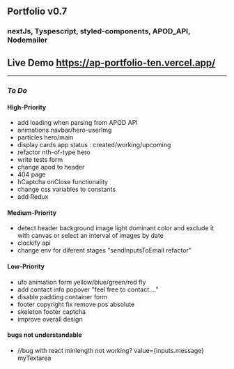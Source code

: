## Portfolio v0.7

### nextJs, Tyspescript, styled-components, APOD_API, Nodemailer

## Live Demo https://ap-portfolio-ten.vercel.app/

---

### _To Do_

#### High-Priority

- add loading when parsing from APOD API
- animations navbar/hero-userImg
- particles hero/main
- display cards app status : created/working/upcoming
- refactor nth-of-type hero
- write tests form
- change apod to header
- 404 page
- hCaptcha onClose functionality
- change css variables to constants
- add Redux

#### Medium-Priority

- detect header background image light dominant color and exclude it with canvas
  or select an interval of images by date
- clockify api
- change env for diferent stages "sendInputsToEmail refactor"

#### Low-Priority

- ufo animation form yellow/blue/green/red fly
- add contact info popover "feel free to contact...."
- disable padding container form
- footer copyright fix remove pos absolute
- skeleton footer captcha
- improve overall design

#### bugs not understandable

- //bug with react minlength not working? value={inputs.message} myTextarea
